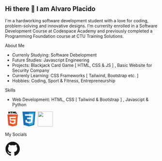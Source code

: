 ## Hi there 👋 I am Alvaro Placido

I'm a hardworking software development student with a love for coding, problem-solving and innovative designs. I'm currenlty enrolled in a Software Development Course at Codespace Academy and previously completed a Programming Foundation course at CTU Training Solutions. 

About Me
<ul>
  <li> Currenly Studying: Software Debelopment </li>
  <li> Future Studies: Javascript Engineering </li>
  <li> Projects: Blackjack Card Game [ HTML, CSS & JS ] , Basic Website for Security Company </li>
  <li> Currenly Learning: CSS Frameworks [ Tailwind, Bootstrap etc. ] </li>
  <li> Hobbies: Coding, Sport & Fitness, Entrepreneurship </li>
</ul>

Skills
<ul>
  <li>Web Development: HTML, CSS [ Tailwind & Bootstrap ] , Javascipt & Python </li>
</ul>
<img src="https://github.com/devicons/devicon/blob/master/icons/html5/html5-original-wordmark.svg?short_path=fcf9ff5" width="50" height="50">
<img src="https://github.com/devicons/devicon/blob/master/icons/css3/css3-original.svg" width ="50" height="50">
<img src="" width ="50" height="50">







My Socials

<img src="https://github.com/devicons/devicon/blob/master/icons/github/github-original.svg" width ="50" height="50">

<!--
**AlvaroP2003/AlvaroP2003** is a ✨ _special_ ✨ repository because its `README.md` (this file) appears on your GitHub profile.

Here are some ideas to get you started:

- 🔭 I’m currently working on ...
- 🌱 I’m currently learning ...
- 👯 I’m looking to collaborate on ...
- 🤔 I’m looking for help with ...
- 💬 Ask me about ...
- 📫 How to reach me: ...
- 😄 Pronouns: ...
- ⚡ Fun fact: ...
-->
